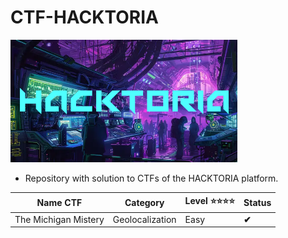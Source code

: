 # CTF-HACKTORIA

![Hacktoria](./img/hacktoria.png)

- Repository with solution to CTFs of the HACKTORIA platform.

| **Name CTF** | **Category** | **Level ⭐⭐⭐⭐** | **Status** |
|--------------|--------------|----------------------|------------|
| The Michigan Mistery | Geolocalization | Easy | **✔** |
